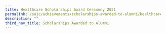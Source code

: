 ```yaml
---
title: Healthcare Scholarships Award Ceremony 2021
permalink: /sajc/achievements/scholarships-awarded-to-alumni/healthcare-scholarships-award-ceremony-2021/
description: ""
third_nav_title: Scholarships Awarded to Alumni
---
```

